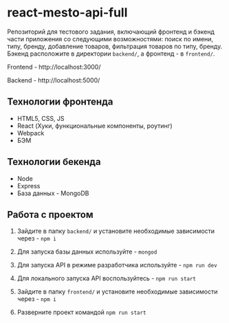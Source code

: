 # react-mesto-api-full
Репозиторий для тестового задания, включающий фронтенд и бэкенд части приложения со следующими возможностями: поиск по имени, типу, бренду, добавление товаров, фильтрация товаров по типу, бренду. Бэкенд расположите в директории `backend/`, а фронтенд - в `frontend/`. 

Frontend - http://localhost:3000/  

Backend - http://localhost:5000/

## Технологии фронтенда
* HTML5, CSS, JS
* React (Хуки, функциональные компоненты, роутинг)
* Webpack
* БЭМ

## Технологии бекенда
* Node
* Express
* База данных - MongoDB

## Работа с проектом
1. Зайдите в папку `backend/` и установите необходимые зависимости через - `npm i`
2. Для запуска базы данных используйте - `mongod`
3. Для запуска API в режиме разработчика используйте - `npm run dev`
4. Для локального запуска API воспользуйтесь - `npm run start`

1. Зайдите в папку `frontend/` и установите необходимые зависимости через - `npm i`
2. Разверните проект командой `npm run start`